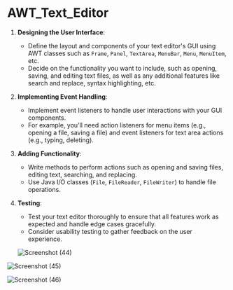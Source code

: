 # AWT_Text_Editor



1. **Designing the User Interface**:
   - Define the layout and components of your text editor's GUI using AWT classes such as `Frame`, `Panel`, `TextArea`, `MenuBar`, `Menu`, `MenuItem`, etc.
   - Decide on the functionality you want to include, such as opening, saving, and editing text files, as well as any additional features like search and replace, syntax highlighting, etc.

2. **Implementing Event Handling**:
   - Implement event listeners to handle user interactions with your GUI components.
   - For example, you'll need action listeners for menu items (e.g., opening a file, saving a file) and event listeners for text area actions (e.g., typing, deleting).

3. **Adding Functionality**:
   - Write methods to perform actions such as opening and saving files, editing text, searching, and replacing.
   - Use Java I/O classes (`File`, `FileReader`, `FileWriter`) to handle file operations.

4. **Testing**:
   - Test your text editor thoroughly to ensure that all features work as expected and handle edge cases gracefully.
   - Consider usability testing to gather feedback on the user experience.
  
   ![Screenshot (44)](https://github.com/shubham-dethe/AWT_Text_Editor/assets/131885305/e106b02b-4eca-4397-b962-e0328fb7ce01)


  ![Screenshot (45)](https://github.com/shubham-dethe/AWT_Text_Editor/assets/131885305/3f0119d9-a64d-400e-8eec-8b99aadf0dbd)

  
  ![Screenshot (46)](https://github.com/shubham-dethe/AWT_Text_Editor/assets/131885305/06ea3901-125f-48e4-aec9-e314e36097a4)

